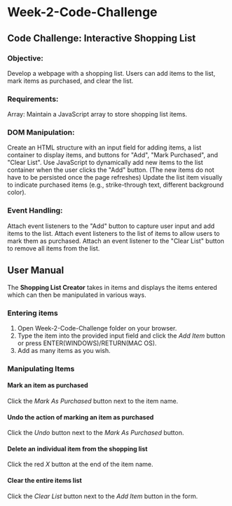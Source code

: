 # Week-2-Code-Challenge

## Code Challenge: Interactive Shopping List

### Objective:

Develop a webpage with a shopping list. Users can add items to the list, mark items as purchased, and clear the list.

### Requirements:

Array: Maintain a JavaScript array to store shopping list items.

### DOM Manipulation:

Create an HTML structure with an input field for adding items, a list container to display items, and buttons for "Add", "Mark Purchased", and "Clear List".
Use JavaScript to dynamically add new items to the list container when the user clicks the "Add" button. (The new items do not have to be persisted once the page refreshes)
Update the list item visually to indicate purchased items (e.g., strike-through text, different background color).

### Event Handling:

Attach event listeners to the "Add" button to capture user input and add items to the list.
Attach event listeners to the list of items to allow users to mark them as purchased.
Attach an event listener to the "Clear List" button to remove all items from the list.

## User Manual

The **Shopping List Creator** takes in items and displays the items entered which can then be manipulated in various ways.

### Entering items

1. Open Week-2-Code-Challenge folder on your browser.
2. Type the item into the provided input field and click the _Add Item_ button or press ENTER(WINDOWS)/RETURN(MAC OS).
3. Add as many items as you wish.

### Manipulating Items

#### Mark an item as purchased

Click the _Mark As Purchased_ button next to the item name.

#### Undo the action of marking an item as purchased

Click the _Undo_ button next to the _Mark As Purchased_ button.

#### Delete an individual item from the shopping list

Click the red _X_ button at the end of the item name.

#### Clear the entire items list

Click the _Clear List_ button next to the _Add Item_ button in the form.
